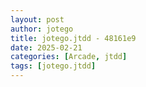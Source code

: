 ```yaml
---
layout: post
author: jotego
title: jotego.jtdd - 48161e9
date: 2025-02-21
categories: [Arcade, jtdd]
tags: [jotego.jtdd]
---
```


